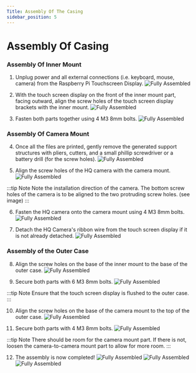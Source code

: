 ```yaml
---
Title: Assembly Of The Casing
sidebar_position: 5
---
```


# Assembly Of Casing

### Assembly Of Inner Mount

1. Unplug power and all external connections (i.e. keyboard, mouse, camera) from the Raspberry Pi Touchscreen Display.
   ![Fully Assembled](../../static/img/IMG_5395.jpg)

2. With the touch screen display on the front of the inner mount part, facing outward, align the screw holes of the touch screen display brackets with the inner mount.
   ![Fully Assembled](../../static/img/IMG_5395.jpg)

3. Fasten both parts together using 4 M3 8mm bolts.
   ![Fully Assembled](../../static/img/IMG_5395.jpg)

### Assembly Of Camera Mount

4. Once all the files are printed, gently remove the generated support structures with pliers, cutters, and a small phillip screwdriver or a battery drill (for the screw holes).
   ![Fully Assembled](../../static/img/IMG_5395.jpg)

5. Align the screw holes of the HQ camera with the camera mount.
   ![Fully Assembled](../../static/img/IMG_5395.jpg)

:::tip Note
Note the installation direction of the camera. The bottom screw holes of the camera is to be aligned to the two protruding screw holes. (see image)
:::

6. Fasten the HQ camera onto the camera mount using 4 M3 8mm bolts.
   ![Fully Assembled](../../static/img/IMG_5395.jpg)

7. Detach the HQ Camera's ribbon wire from the touch screen display if it is not already detached.
   ![Fully Assembled](../../static/img/IMG_5395.jpg)

### Assembly of the Outer Case

8. Align the screw holes on the base of the inner mount to the base of the outer case.
   ![Fully Assembled](../../static/img/IMG_5395.jpg)

9. Secure both parts with 6 M3 8mm bolts.
   ![Fully Assembled](../../static/img/IMG_5395.jpg)

:::tip Note
Ensure that the touch screen display is flushed to the outer case.
:::

10. Align the screw holes on the base of the camera mount to the top of the outer case.
    ![Fully Assembled](../../static/img/IMG_5395.jpg)

11. Secure both parts with 4 M3 8mm bolts.
    ![Fully Assembled](../../static/img/IMG_5395.jpg)

:::tip Note
There should be room for the camera mount part. If there is not, loosen the camera-to-camera mount part to allow for more room.
:::

12. The assembly is now completed!
    ![Fully Assembled](../../static/img/IMG_5395.jpg)
    ![Fully Assembled](../../static/img/IMG_5395.jpg)
    ![Fully Assembled](../../static/img/IMG_5395.jpg)

